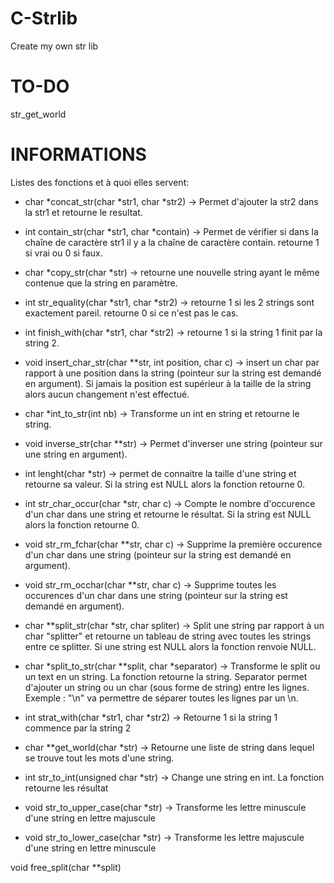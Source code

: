 # C-Strlib
Create my own str lib

# TO-DO
str_get_world

# INFORMATIONS
Listes des fonctions et à quoi elles servent:

- char *concat_str(char *str1, char *str2) -> Permet d'ajouter la str2 dans la str1 et retourne le resultat.

- int contain_str(char *str1, char *contain) -> Permet de vérifier si dans la chaîne de caractère str1 il y a la chaîne de caractère contain. retourne 1 si vrai ou 0 si faux.

- char *copy_str(char *str) -> retourne une nouvelle string ayant le même contenue que la string en paramètre.

- int str_equality(char *str1, char *str2) -> retourne 1 si les 2 strings sont exactement pareil. retourne 0 si ce n'est pas le cas.

- int finish_with(char *str1, char *str2) -> retourne 1 si la string 1 finit par la string 2.

- void insert_char_str(char **str, int position, char c) -> insert un char par rapport à une position dans la string (pointeur sur la string est demandé en argument). Si jamais la position est supérieur à la taille de la string alors aucun changement n'est effectué.

- char *int_to_str(int nb) -> Transforme un int en string et retourne le string.

- void inverse_str(char **str) -> Permet d'inverser une string (pointeur sur une string en argument).

- int lenght(char *str) -> permet de connaitre la taille d'une string et retourne sa valeur. Si la string est NULL alors la fonction retourne 0.

- int str_char_occur(char *str, char c) -> Compte le nombre d'occurence d'un char dans une string et retourne le résultat. Si la string est NULL alors la fonction retourne 0.

- void str_rm_fchar(char **str, char c) -> Supprime la première occurence d'un char dans une string (pointeur sur la string est demandé en argument).

- void str_rm_occhar(char **str, char c) -> Supprime toutes les occurences d'un char dans une string (pointeur sur la string est demandé en argument).

- char **split_str(char *str, char spliter) -> Split une string par rapport à un char "splitter" et retourne un tableau de string avec toutes les strings entre ce splitter. Si une string est NULL alors la fonction renvoie NULL.

- char *split_to_str(char **split, char *separator) -> Transforme le split ou un text en un string. La fonction retourne la string. Separator permet d'ajouter un string ou un char (sous forme de string) entre les lignes. Exemple : "\n" va permettre de séparer toutes les lignes par un \n.

- int strat_with(char *str1, char *str2) -> Retourne 1 si la string 1 commence par la string 2

- char **get_world(char *str) -> Retourne une liste de string dans lequel se trouve tout les mots d'une string.

- int str_to_int(unsigned char *str) -> Change une string en int. La fonction retourne les résultat

- void str_to_upper_case(char *str) -> Transforme les lettre minuscule d'une string en lettre majuscule

- void str_to_lower_case(char *str) -> Transforme les lettre majuscule d'une string en lettre minuscule

void free_split(char **split)